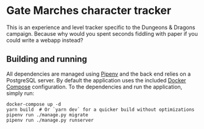 # Gate Marches character tracker

This is an experience and level tracker specific to the Dungeons & Dragons
campaign. Because why would you spent seconds fiddling with paper if you could
write a webapp instead?

## Building and running

All dependencies are managed using
[Pipenv](https://pipenv.readthedocs.io/en/latest/) and the back end relies on a
PostgreSQL server. By default the application uses the included [Docker
Compose](https://docs.docker.com/compose/) configuration. To the dependencies
and run the application, simply run:

```shell
docker-compose up -d
yarn build  # Or `yarn dev` for a quicker build without optimizations
pipenv run ./manage.py migrate
pipenv run ./manage.py runserver
```
